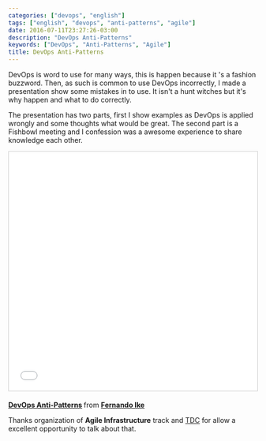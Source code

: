 ```yaml
---
categories: ["devops", "english"]
tags: ["english", "devops", "anti-patterns", "agile"]
date: 2016-07-11T23:27:26-03:00
description: "DevOps Anti-Patterns"
keywords: ["DevOps", "Anti-Patterns", "Agile"]
title: DevOps Anti-Patterns
---
```

DevOps is word to use for many ways, this is happen because it 's a fashion buzzword. Then, as such is common to use DevOps incorrectly, I made a presentation show some mistakes in to use. It isn't a hunt witches but it's why happen and what to do correctly.

 The presentation has two parts, first I show examples as DevOps is applied wrongly and some thoughts what would be great. The second part is a Fishbowl meeting and I confession was a awesome experience to share knowledge each other.

<p center><iframe src="//www.slideshare.net/slideshow/embed_code/key/4ywg0ZF6SK4vjK" width="595" height="485" frameborder="0" marginwidth="0" marginheight="0" scrolling="no" style="border:1px solid #CCC; border-width:1px; margin-bottom:5px; max-width: 100%;" allowfullscreen> </iframe> <div style="margin-bottom:5px"> <strong> <a href="//www.slideshare.net/fernandoike/dev-ops-anti-patterns" title="DevOps Anti-Patterns" target="_blank">DevOps Anti-Patterns</a> </strong> from <strong><a href="//www.slideshare.net/fernandoike" target="_blank">Fernando Ike</a></strong> </div></p>

Thanks organization of **Agile Infrastructure** track and [TDC](http://www.thedevelopersconference.com.br/) for allow a excellent opportunity to talk about that.
